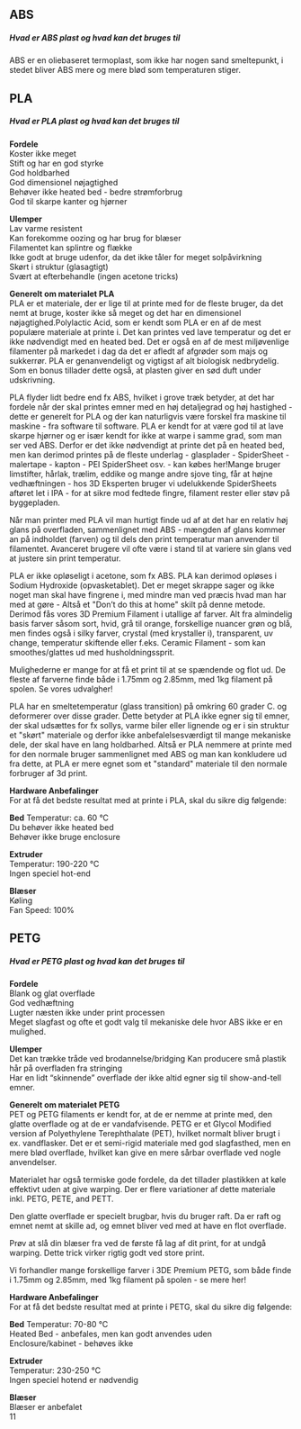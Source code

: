 ## ABS
##### Hvad er ABS plast og hvad kan det bruges til
ABS er en oliebaseret termoplast, som ikke har nogen sand smeltepunkt, i stedet bliver ABS mere og mere blød som temperaturen stiger.

## PLA
##### Hvad er PLA plast og hvad kan det bruges til
**Fordele**  
Koster ikke meget  
Stift og har en god styrke  
God holdbarhed  
God dimensionel nøjagtighed  
Behøver ikke heated bed - bedre strømforbrug  
God til skarpe kanter og hjørner  

**Ulemper**  
Lav varme resistent  
Kan forekomme oozing og har brug for blæser  
Filamentet kan splintre og flække  
Ikke godt at bruge udenfor, da det ikke tåler for meget solpåvirkning  
Skørt i struktur (glasagtigt)  
Svært at efterbehandle (ingen acetone tricks)  

**Generelt om materialet PLA**  
PLA er et materiale, der er lige til at printe med for de fleste bruger, da det nemt at bruge, koster ikke så meget og det har en dimensionel nøjagtighed.Polylactic Acid, som er kendt som PLA er en af de mest populære materiale at printe i. Det kan printes ved lave temperatur og det er ikke nødvendigt med en heated bed. Det er også en af de mest miljøvenlige filamenter på markedet i dag da det er afledt af afgrøder som majs og sukkerrør. PLA er genanvendeligt og vigtigst af alt biologisk nedbrydelig. Som en bonus tillader dette også, at plasten giver en sød duft under udskrivning.  

PLA flyder lidt bedre end fx ABS, hvilket i grove træk betyder, at det har fordele når der skal printes emner med en høj detaljegrad og høj hastighed - dette er generelt for PLA og der kan naturligvis være forskel fra maskine til maskine - fra software til software. PLA er kendt for at være god til at lave skarpe hjørner og er især kendt for ikke at warpe i samme grad, som man ser ved ABS. Derfor er det ikke nødvendigt at printe det på en heated bed, men kan derimod printes på de fleste underlag - glasplader - SpiderSheet - malertape - kapton - PEI SpiderSheet osv. - kan købes her!Mange bruger limstifter, hårlak, trælim, eddike og mange andre sjove ting, får at højne vedhæftningen - hos 3D Eksperten bruger vi udelukkende SpiderSheets aftøret let i IPA - for at sikre mod fedtede fingre, filament rester eller støv på byggepladen.  

Når man printer med PLA vil man hurtigt finde ud af at det har en relativ høj glans på overfladen, sammenlignet med ABS - mængden af glans kommer an på indholdet (farven) og til dels den print temperatur man anvender til filamentet. Avanceret brugere vil ofte være i stand til at variere sin glans ved at justere sin print temperatur.  

PLA er ikke opløseligt i acetone, som fx ABS. PLA kan derimod opløses i Sodium Hydroxide (opvasketablet). Det er meget skrappe sager og ikke noget man skal have fingrene i, med mindre man ved præcis hvad man har med at gøre - Altså et "Don’t do this at home" skilt på denne metode. Derimod fås vores 3D Premium Filament i utallige af farver. Alt fra almindelig basis farver såsom sort, hvid, grå til orange, forskellige nuancer grøn og blå, men findes også i silky farver, crystal (med krystaller i), transparent, uv change, temperatur skiftende eller f.eks. Ceramic Filament - som kan smoothes/glattes ud med husholdningssprit.  

Mulighederne er mange for at få et print til at se spændende og flot ud. De fleste af farverne finde både i 1.75mm og 2.85mm, med 1kg filament på spolen. Se vores udvalgher!  

PLA har en smeltetemperatur (glass transition) på omkring 60 grader C. og deformerer over disse grader. Dette betyder at PLA ikke egner sig til emner, der skal udsættes for fx sollys, varme biler eller lignende og er i sin struktur et "skørt" materiale og derfor ikke anbefalelsesværdigt til mange mekaniske dele, der skal have en lang holdbarhed. Altså er PLA nemmere at printe med for den normale bruger sammenlignet med ABS og man kan konkludere ud fra dette, at PLA er mere egnet som et "standard" materiale til den normale forbruger af 3d print.  

**Hardware Anbefalinger**  
For at få det bedste resultat med at printe i PLA, skal du sikre dig følgende:  

**Bed** 
Temperatur: ca. 60 °C  
Du behøver ikke heated bed  
Behøver ikke bruge enclosure  

**Extruder**  
Temperatur: 190-220 °C  
Ingen speciel hot-end  

**Blæser**  
Køling  
Fan Speed: 100%


## PETG
##### Hvad er PETG plast og hvad kan det bruges til
**Fordele**  
Blank og glat overflade  
God vedhæftning  
Lugter næsten ikke under print processen  
Meget slagfast og ofte et godt valg til mekaniske dele hvor ABS ikke er en mulighed.  

**Ulemper**  
Det kan trække tråde ved brodannelse/bridging
Kan producere små plastik hår på overfladen fra stringing  
Har en lidt “skinnende” overflade der ikke altid egner sig til show-and-tell emner.  

**Generelt om materialet PETG**  
PET og PETG filaments er kendt for, at de er nemme at printe med, den glatte overflade og at de er vandafvisende. PETG er et Glycol Modified version af Polyethylene Terephthalate (PET), hvilket normalt bliver brugt i ex. vandflasker. Det er et semi-rigid materiale med god slagfasthed, men en mere blød overflade, hvilket kan give en mere sårbar overflade ved nogle anvendelser.  

Materialet har også termiske gode fordele, da det tillader plastikken at køle effektivt uden at give warping. Der er flere variationer af dette materiale inkl. PETG, PETE, and PETT.  

Den glatte overflade er specielt brugbar, hvis du bruger raft. Da er raft og emnet nemt at skille ad, og emnet bliver ved med at have en flot overflade.  

Prøv at slå din blæser fra ved de første få lag af dit print, for at undgå warping. Dette trick virker rigtig godt ved store print.  

Vi forhandler mange forskellige farver i 3DE Premium PETG, som både finde i 1.75mm og 2.85mm, med 1kg filament på spolen - se mere her!  

**Hardware Anbefalinger**   
For at få det bedste resultat med at printe i PETG, skal du sikre dig følgende:  

**Bed**
Temperatur: 70-80 °C  
Heated Bed - anbefales, men kan godt anvendes uden  
Enclosure/kabinet - behøves ikke  

**Extruder**  
Temperatur: 230-250 °C  
Ingen speciel hotend er nødvendig  

**Blæser**  
Blæser er anbefalet  
11
